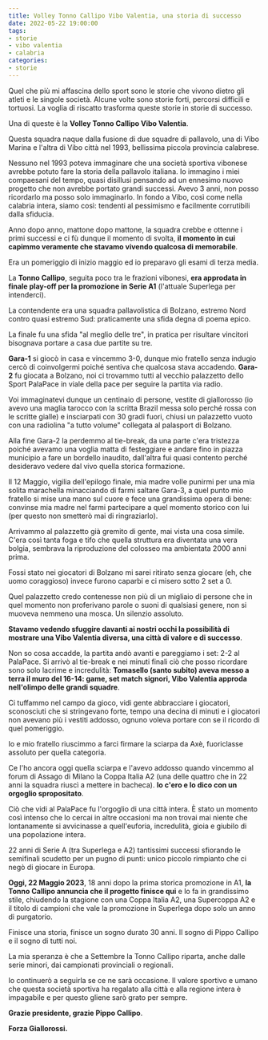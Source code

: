 ```yaml
---
title: Volley Tonno Callipo Vibo Valentia, una storia di successo
date: 2022-05-22 19:00:00
tags:
- storie
- vibo valentia
- calabria
categories:
- storie
---
```


Quel che più mi affascina dello sport sono le storie che vivono dietro gli atleti e le singole società. Alcune volte sono storie forti, percorsi difficili e tortuosi. La voglia di riscatto trasforma queste storie in storie di successo.

Una di queste è la **Volley Tonno Callipo Vibo Valentia**.

Questa squadra naque dalla fusione di due squadre di pallavolo, una di Vibo Marina e l'altra di Vibo città nel 1993, bellissima piccola provincia calabrese.

Nessuno nel 1993 poteva immaginare che una società sportiva vibonese avrebbe potuto fare la storia della pallavolo italiana. Io immagino i miei compaesani del tempo, quasi disillusi pensando ad un ennesimo nuovo progetto che non avrebbe portato grandi successi. Avevo 3 anni, non posso ricordarlo ma posso solo immaginarlo. In fondo a Vibo, così come nella calabria intera, siamo così: tendenti al pessimismo e facilmente corrutibili dalla sfiducia.

Anno dopo anno, mattone dopo mattone, la squadra crebbe e ottenne i primi successi e ci fù dunque il momento di svolta, **il momento in cui capimmo veramente che stavamo vivendo qualcosa di memorabile**.

Era un pomeriggio di inizio maggio ed io preparavo gli esami di terza media. 

La **Tonno Callipo**, seguita poco tra le frazioni vibonesi, **era approdata in finale play-off per la promozione in Serie A1** (l'attuale Superlega per intenderci).

La contendente era una squadra pallavolistica di Bolzano, estremo Nord contro quasi estremo Sud: praticamente una sfida degna di poema epico.

La finale fu una sfida "al meglio delle tre", in pratica per risultare vincitori bisognava portare a casa due partite su tre.

**Gara-1** si giocò in casa e vincemmo 3-0, dunque mio fratello senza indugio cercò di coinvolgermi poiché sentiva che qualcosa stava accadendo. **Gara-2** fu giocata a Bolzano, noi ci trovammo tutti al vecchio palazzetto dello Sport PalaPace in viale della pace per seguire la partita via radio. 

Voi immaginatevi dunque un centinaio di persone, vestite di giallorosso (io avevo una maglia tarocco con la scritta Brazil messa solo perché rossa con le scritte gialle) e insciarpati con 30 gradi fuori, chiusi un palazzetto vuoto con una radiolina "a tutto volume" collegata al palasport di Bolzano.

Alla fine Gara-2 la perdemmo al tie-break, da una parte c'era tristezza poiché avevamo una voglia matta di festeggiare e 
andare fino in piazza municipio a fare un bordello inaudito, dall'altra fui quasi contento perché desideravo vedere dal vivo quella storica formazione.

Il 12 Maggio, vigilia dell'epilogo finale, mia madre volle punirmi per una mia solita marachella minacciando di farmi saltare Gara-3, 
a quel punto mio fratello si mise una mano sul cuore e fece una grandissima opera di bene: convinse mia madre nel farmi partecipare a quel momento storico con lui (per questo non smetterò mai di ringraziarlo).

Arrivammo al palazzetto già gremito di gente, mai vista una cosa simile. C'era così tanta foga e tifo che quella struttura era diventata una vera bolgia, sembrava la riproduzione del colosseo ma ambientata 2000 anni prima.

Fossi stato nei giocatori di Bolzano mi sarei ritirato senza giocare (eh, che uomo coraggioso) invece furono caparbi e ci misero sotto 2 set a 0.

Quel palazzetto credo contenesse non più di un migliaio di persone che in quel momento non proferivano parole o suoni di qualsiasi genere, non si muoveva nemmeno una mosca. Un silenzio assoluto. 

**Stavamo vedendo sfuggire davanti ai nostri occhi la possibilità di mostrare una Vibo Valentia diversa, una città di valore e di successo**.

Non so cosa accadde, la partita andò avanti e pareggiamo i set: 2-2 al PalaPace. Si arrivò al tie-break e nei minuti finali ciò che posso ricordare sono solo lacrime e incredulità: **Tomasello (santo subito) aveva messo a terra il muro del 16-14: game, set match signori, Vibo Valentia approda nell'olimpo delle grandi squadre**.

Ci tuffammo nel campo da gioco, vidi gente abbracciare i giocatori, sconosciuti che si stringevano forte, tempo una decina di minuti e i giocatori non avevano più i vestiti addosso, ognuno voleva portare con se il ricordo di quel pomeriggio.

Io e mio fratello riuscimmo a farci firmare la sciarpa da Axè, fuoriclasse assoluto per quella categoria. 

Ce l'ho ancora oggi quella sciarpa e l'avevo addosso quando vincemmo al forum di Assago di Milano la Coppa Italia A2 (una delle quattro che in 22 anni la squadra riuscì a mettere in bacheca). **Io c'ero e lo dico con un orgoglio spropositato**.

Ciò che vidi al PalaPace fu l'orgoglio di una città intera. È stato un momento così intenso che lo cercai in altre occasioni ma non trovai mai niente che lontanamente si avvicinasse a quell'euforia, incredulità, gioia e giubilo di una popolazione intera.

22 anni di Serie A (tra Superlega e A2) tantissimi successi sfiorando le semifinali scudetto per un pugno di punti: unico piccolo rimpianto che ci negò di giocare in Europa. 

**Oggi, 22 Maggio 2023**, 18 anni dopo la prima storica promozione in A1, **la Tonno Callipo annuncia che il progetto finisce qui** e lo fa in grandissimo stile, chiudendo la stagione con una Coppa Italia A2, una Supercoppa A2 e il titolo di campioni che vale la promozione in Superlega dopo solo un anno di purgatorio.

Finisce una storia, finisce un sogno durato 30 anni. Il sogno di Pippo Callipo e il sogno di tutti noi.

La mia speranza è che a Settembre la Tonno Callipo riparta, anche dalle serie minori, dai campionati provinciali o regionali. 

Io continuerò a seguirla se ce ne sarà occasione. Il valore sportivo e umano che questa società sportiva ha regalato alla città e alla regione intera è impagabile e per questo gliene sarò grato per sempre.

**Grazie presidente, grazie Pippo Callipo**.

**Forza Giallorossi.**